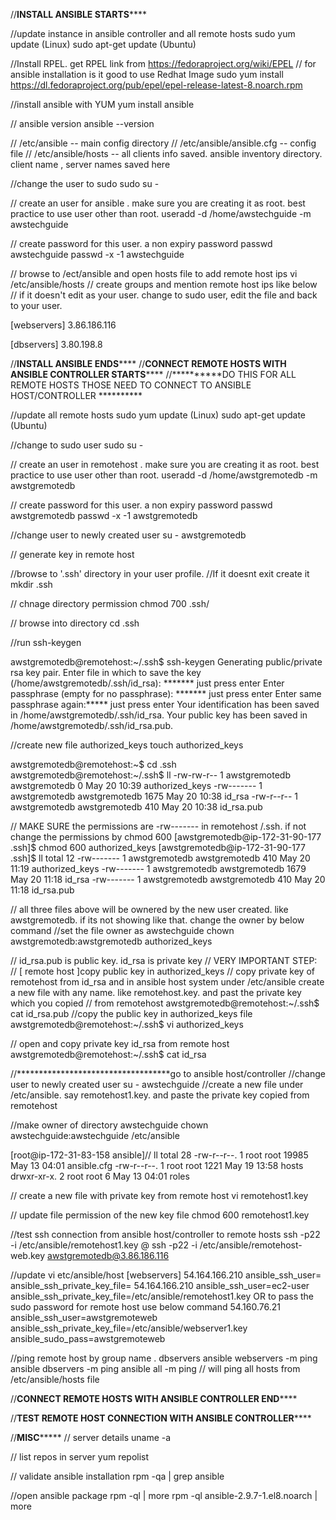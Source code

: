 
//************INSTALL ANSIBLE STARTS****************

//update instance in ansible controller and all remote hosts
sudo yum update (Linux)
sudo apt-get update (Ubuntu)

//Install RPEL. get RPEL link from https://fedoraproject.org/wiki/EPEL
// for ansible installation is it good to use Redhat Image
sudo yum install https://dl.fedoraproject.org/pub/epel/epel-release-latest-8.noarch.rpm

//install ansible with YUM
yum install ansible

// ansible version
ansible --version


// /etc/ansible -- main config directory
// /etc/ansible/ansible.cfg -- config file
// /etc/ansible/hosts -- all clients info saved. ansible inventory directory. client name , server names saved here

//change the user to sudo 
sudo su -

// create an user for ansible . make sure you are creating it as root. best practice to use user other than root. 
useradd -d /home/awstechguide -m awstechguide

// create password for this user. a non expiry password
passwd awstechguide
passwd -x -1 awstechguide

// browse to /ect/ansible and open hosts file to add remote host ips
vi /etc/ansible/hosts // create groups and mention remote host ips like below 
// if it doesn't edit as your user. change to sudo user, edit the file and back to your user. 

[webservers]
3.86.186.116

[dbservers]
3.80.198.8



//************INSTALL ANSIBLE ENDS****************
//************CONNECT REMOTE HOSTS WITH ANSIBLE CONTROLLER STARTS****************
//**********DO THIS FOR ALL REMOTE HOSTS THOSE NEED TO CONNECT TO ANSIBLE HOST/CONTROLLER **********

//update all remote hosts
sudo yum update (Linux)
sudo apt-get update (Ubuntu)

//change to sudo user 
sudo su -

// create an user in remotehost . make sure you are creating it as root. best practice to use user other than root. 
useradd -d /home/awstgremotedb -m awstgremotedb

// create password for this user. a non expiry password
passwd awstgremotedb
passwd -x -1 awstgremotedb

//change user to newly created user
su - awstgremotedb

// generate key in remote host

//browse to '.ssh' directory in your user profile. 
//If it doesnt exit create it
mkdir .ssh

// chnage directory permission
chmod 700 .ssh/

// browse into directory
cd .ssh

//run 
ssh-keygen

awstgremotedb@remotehost:~/.ssh$ ssh-keygen
Generating public/private rsa key pair. 
Enter file in which to save the key (/home/awstgremotedb/.ssh/id_rsa): ******* just press enter
Enter passphrase (empty for no passphrase): ******* just press enter
Enter same passphrase again:***** just press enter
Your identification has been saved in /home/awstgremotedb/.ssh/id_rsa.
Your public key has been saved in /home/awstgremotedb/.ssh/id_rsa.pub.

//create new file authorized_keys
touch authorized_keys

awstgremotedb@remotehost:~$ cd .ssh
awstgremotedb@remotehost:~/.ssh$ ll
-rw-rw-r-- 1 awstgremotedb awstgremotedb    0 May 20 10:39 authorized_keys
-rw------- 1 awstgremotedb awstgremotedb 1675 May 20 10:38 id_rsa
-rw-r--r-- 1 awstgremotedb awstgremotedb  410 May 20 10:38 id_rsa.pub


// MAKE SURE the permissions are -rw------- in remotehost /.ssh. if not change the permissions by chmod 600
[awstgremotedb@ip-172-31-90-177 .ssh]$ chmod 600 authorized_keys
[awstgremotedb@ip-172-31-90-177 .ssh]$ ll
total 12
-rw------- 1 awstgremotedb awstgremotedb  410 May 20 11:19 authorized_keys
-rw------- 1 awstgremotedb awstgremotedb 1679 May 20 11:18 id_rsa
-rw------- 1 awstgremotedb awstgremotedb  410 May 20 11:18 id_rsa.pub


// all three files above will be ownered by the new user created. like awstgremotedb. if its not showing like that. change the owner by below command
//set the file owner as awstechguide
chown awstgremotedb:awstgremotedb authorized_keys

// id_rsa.pub is public key. id_rsa is private key
// VERY IMPORTANT STEP: 
// [ remote host ]copy public key in authorized_keys
// copy private key of remotehost from id_rsa and in ansible host system under /etc/ansible  create a new file with any name. like remotehost.key. and past the private key which you copied 
// from remotehost
awstgremotedb@remotehost:~/.ssh$ cat id_rsa.pub
//copy the public key in authorized_keys file 
awstgremotedb@remotehost:~/.ssh$ vi authorized_keys

// open and copy private key id_rsa from remote host
awstgremotedb@remotehost:~/.ssh$ cat id_rsa

//***********************************go to ansible host/controller 
//change user to newly created user
su - awstechguide
//create a new file under /etc/ansible.  say remotehost1.key. and paste the private key copied from remotehost

//make owner of directory awstechguide
chown awstechguide:awstechguide /etc/ansible

[root@ip-172-31-83-158 ansible]// ll
total 28
-rw-r--r--. 1 root root 19985 May 13 04:01 ansible.cfg
-rw-r--r--. 1 root root  1221 May 19 13:58 hosts
drwxr-xr-x. 2 root root     6 May 13 04:01 roles

// create a new file with private key from remote host
vi remotehost1.key

// update file permission of the new key file 
chmod 600 remotehost1.key

//test ssh connection from ansible host/controller to remote hosts
ssh -p22 -i /etc/ansible/remotehost1.key <remotehost username>@<remote host ip>
ssh -p22 -i /etc/ansible/remotehost-web.key awstgremotedb@3.86.186.116

//update vi etc/ansible/host
[webservers]
54.164.166.210 ansible_ssh_user=<hostname of remote system> ansible_ssh_private_key_file=<key file location in ansible host to connect the particular remote host>
54.164.166.210 ansible_ssh_user=ec2-user ansible_ssh_private_key_file=/etc/ansible/remotehost1.key
OR to pass the sudo password for remote host use below command
54.160.76.21 ansible_ssh_user=awstgremoteweb ansible_ssh_private_key_file=/etc/ansible/webserver1.key ansible_sudo_pass=awstgremoteweb



//ping remote host by group name . dbservers
ansible webservers -m ping
ansible dbservers -m ping
ansible all -m ping // will ping all hosts from /etc/ansible/hosts file

//************CONNECT REMOTE HOSTS WITH ANSIBLE CONTROLLER END****************


//************TEST REMOTE HOST CONNECTION WITH ANSIBLE CONTROLLER****************



//********************MISC*************************
// server details
uname -a

// list repos in server
yum repolist

// validate ansible installation
rpm -qa | grep ansible

//open ansible package 
rpm -ql <package name> | more
rpm -ql ansible-2.9.7-1.el8.noarch | more

